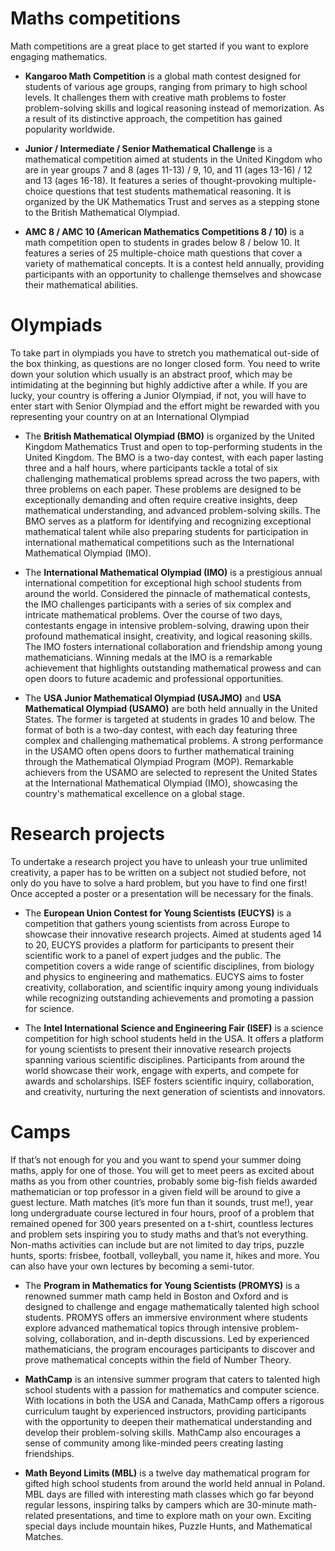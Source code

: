 # Maths competitions

Math competitions are a great place to get started if you want to explore engaging mathematics.

- **Kangaroo Math Competition** is a global math contest designed for students of various age groups, ranging from primary to high school levels. It challenges them with creative math problems to foster problem-solving skills and logical reasoning instead of memorization. As a result of its distinctive approach, the competition has gained popularity worldwide.

- **Junior / Intermediate / Senior Mathematical Challenge** is a mathematical competition aimed at students in the United Kingdom who are in year groups 7 and 8 (ages 11-13) / 9, 10, and 11 (ages 13-16) / 12 and 13 (ages 16-18). It features a series of thought-provoking multiple-choice questions that test students mathematical reasoning. It is organized by the UK Mathematics Trust and serves as a stepping stone to the British Mathematical Olympiad.

- **AMC 8 / AMC 10 (American Mathematics Competitions 8 / 10)**  is a math competition open to students in grades below 8 / below 10. It features a series of 25 multiple-choice math questions that cover a variety of mathematical concepts. It is a contest held annually, providing participants with an opportunity to challenge themselves and showcase their mathematical abilities.

# Olympiads 

To take part in olympiads you have to stretch you mathematical out-side of the box thinking, as questions are no longer closed form. You need to write down your solution which usually is an abstract proof, which may be intimidating at the beginning but highly addictive after a while. If you are lucky, your country is offering a Junior Olympiad, if not, you will have to enter start with Senior Olympiad and the effort might be rewarded with you representing your country on at an International Olympiad

- The **British Mathematical Olympiad (BMO)** is organized by the United Kingdom Mathematics Trust and open to top-performing students in the United Kingdom. The BMO is a two-day contest, with each paper lasting three and a half hours, where participants tackle a total of six challenging mathematical problems spread across the two papers, with three problems on each paper. These problems are designed to be exceptionally demanding and often require creative insights, deep mathematical understanding, and advanced problem-solving skills. The BMO serves as a platform for identifying and recognizing exceptional mathematical talent while also preparing students for participation in international mathematical competitions such as the International Mathematical Olympiad (IMO).

- The **International Mathematical Olympiad (IMO)** is a prestigious annual international competition for exceptional high school students from around the world. Considered the pinnacle of mathematical contests, the IMO challenges participants with a series of six complex and intricate mathematical problems. Over the course of two days, contestants engage in intensive problem-solving, drawing upon their profound mathematical insight, creativity, and logical reasoning skills. The IMO fosters international collaboration and friendship among young mathematicians. Winning medals at the IMO is a remarkable achievement that highlights outstanding mathematical prowess and can open doors to future academic and professional opportunities.

- The **USA Junior Mathematical Olympiad (USAJMO)** and **USA Mathematical Olympiad (USAMO)** are both held annually in the United States. The former is targeted at students in grades 10 and below. The format of both is a two-day contest, with each day featuring three complex and challenging mathematical problems. A strong performance in the USAMO often opens doors to further mathematical training through the Mathematical Olympiad Program (MOP). Remarkable achievers from the USAMO are selected to represent the United States at the International Mathematical Olympiad (IMO), showcasing the country's mathematical excellence on a global stage.

# Research projects

To undertake a research project you have to unleash your true unlimited creativity, a paper has to be written on a subject not studied before, not only do you have to solve a hard problem, but you have to find one first! Once accepted a poster or a presentation will be necessary for the finals.

- The **European Union Contest for Young Scientists (EUCYS)** is a competition that gathers young scientists from across Europe to showcase their innovative research projects. Aimed at students aged 14 to 20, EUCYS provides a platform for participants to present their scientific work to a panel of expert judges and the public. The competition covers a wide range of scientific disciplines, from biology and physics to engineering and mathematics. EUCYS aims to foster creativity, collaboration, and scientific inquiry among young individuals while recognizing outstanding achievements and promoting a passion for science.

- The **Intel International Science and Engineering Fair (ISEF)** is a science competition for high school students held in the USA. It offers a platform for young scientists to present their innovative research projects spanning various scientific disciplines. Participants from around the world showcase their work, engage with experts, and compete for awards and scholarships. ISEF fosters scientific inquiry, collaboration, and creativity, nurturing the next generation of scientists and innovators.


# Camps

If that’s not enough for you and you want to spend your summer doing maths, apply for one of those. You will get to meet peers as excited about maths as you from other countries, probably some big-fish fields awarded mathematician or top professor in a given field will be around to give a guest lecture. Math matches (it’s more fun than it sounds, trust me!), year long undergraduate course lectured in four hours, proof of a problem that remained opened for 300 years presented on a t-shirt, countless lectures and problem sets inspiring you to study maths and that’s not everything. Non-maths activities can include but are not limited to day trips, puzzle hunts, sports: frisbee, football, volleyball, you name it, hikes and more. You can also have your own lectures by becoming a semi-tutor.

- The **Program in Mathematics for Young Scientists (PROMYS)** is a renowned summer math camp held in Boston and Oxford and is designed to challenge and engage mathematically talented high school students. PROMYS offers an immersive environment where students explore advanced mathematical topics through intensive problem-solving, collaboration, and in-depth discussions. Led by experienced mathematicians, the program encourages participants to discover and prove mathematical concepts within the field of Number Theory.

- **MathCamp** is an intensive summer program that caters to talented high school students with a passion for mathematics and computer science. With locations in both the USA and Canada, MathCamp offers a rigorous curriculum taught by experienced instructors, providing participants with the opportunity to deepen their mathematical understanding and develop their problem-solving skills. MathCamp also encourages a sense of community among like-minded peers creating lasting friendships.

- **Math Beyond Limits (MBL)** is a twelve day mathematical program for gifted high school students from around the world held annual in Poland. MBL days are filled with interesting math classes which go far beyond regular lessons, inspiring talks by campers which are 30-minute math-related presentations, and time to explore math on your own. Exciting special days include mountain hikes, Puzzle Hunts, and Mathematical Matches.

